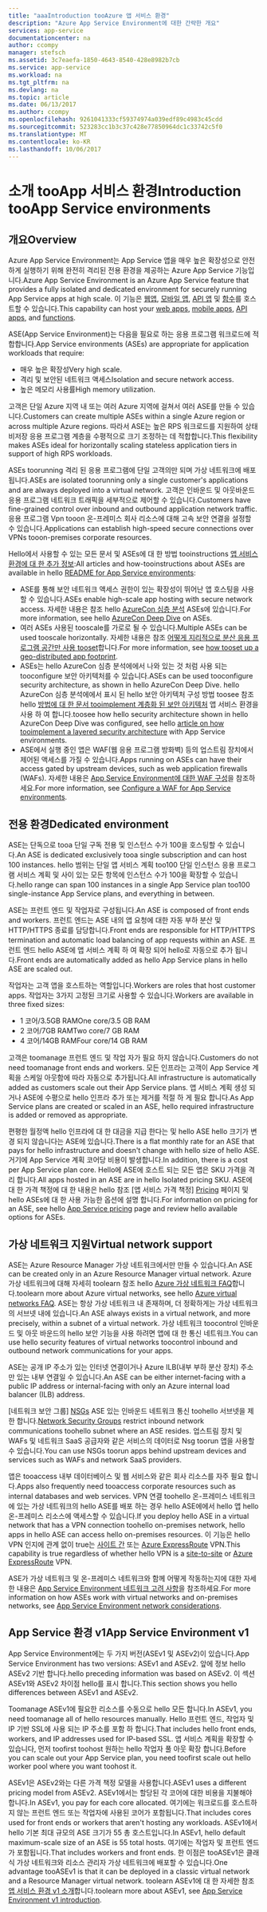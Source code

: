 ```yaml
---
title: "aaaIntroduction tooAzure 앱 서비스 환경"
description: "Azure App Service Environment에 대한 간략한 개요"
services: app-service
documentationcenter: na
author: ccompy
manager: stefsch
ms.assetid: 3c7eaefa-1850-4643-8540-428e8982b7cb
ms.service: app-service
ms.workload: na
ms.tgt_pltfrm: na
ms.devlang: na
ms.topic: article
ms.date: 06/13/2017
ms.author: ccompy
ms.openlocfilehash: 9261041333cf59374974a039edf89c4983c45cdd
ms.sourcegitcommit: 523283cc1b3c37c428e77850964dc1c33742c5f0
ms.translationtype: MT
ms.contentlocale: ko-KR
ms.lasthandoff: 10/06/2017
---
```

# <a name="introduction-tooapp-service-environments"></a><span data-ttu-id="4e952-103">소개 tooApp 서비스 환경</span><span class="sxs-lookup"><span data-stu-id="4e952-103">Introduction tooApp Service environments</span></span> #
 
## <a name="overview"></a><span data-ttu-id="4e952-104">개요</span><span class="sxs-lookup"><span data-stu-id="4e952-104">Overview</span></span> ##

<span data-ttu-id="4e952-105">Azure App Service Environment는 App Service 앱을 매우 높은 확장성으로 안전하게 실행하기 위해 완전히 격리된 전용 환경을 제공하는 Azure App Service 기능입니다.</span><span class="sxs-lookup"><span data-stu-id="4e952-105">Azure App Service Environment is an Azure App Service feature that provides a fully isolated and dedicated environment for securely running App Service apps at high scale.</span></span> <span data-ttu-id="4e952-106">이 기능은 [웹앱][webapps], [모바일 앱][mobileapps], [API 앱][APIapps] 및 [함수][Functions]를 호스트할 수 있습니다.</span><span class="sxs-lookup"><span data-stu-id="4e952-106">This capability can host your [web apps][webapps], [mobile apps][mobileapps], [API apps][APIapps], and [functions][Functions].</span></span>

<span data-ttu-id="4e952-107">ASE(App Service Environment)는 다음을 필요로 하는 응용 프로그램 워크로드에 적합합니다.</span><span class="sxs-lookup"><span data-stu-id="4e952-107">App Service environments (ASEs) are appropriate for application workloads that require:</span></span>

- <span data-ttu-id="4e952-108">매우 높은 확장성</span><span class="sxs-lookup"><span data-stu-id="4e952-108">Very high scale.</span></span>
- <span data-ttu-id="4e952-109">격리 및 보안된 네트워크 액세스</span><span class="sxs-lookup"><span data-stu-id="4e952-109">Isolation and secure network access.</span></span>
- <span data-ttu-id="4e952-110">높은 메모리 사용률</span><span class="sxs-lookup"><span data-stu-id="4e952-110">High memory utilization.</span></span>

<span data-ttu-id="4e952-111">고객은 단일 Azure 지역 내 또는 여러 Azure 지역에 걸쳐서 여러 ASE를 만들 수 있습니다.</span><span class="sxs-lookup"><span data-stu-id="4e952-111">Customers can create multiple ASEs within a single Azure region or across multiple Azure regions.</span></span> <span data-ttu-id="4e952-112">따라서 ASE는 높은 RPS 워크로드를 지원하여 상태 비저장 응용 프로그램 계층을 수평적으로 크기 조정하는 데 적합합니다.</span><span class="sxs-lookup"><span data-stu-id="4e952-112">This flexibility makes ASEs ideal for horizontally scaling stateless application tiers in support of high RPS workloads.</span></span>

<span data-ttu-id="4e952-113">ASEs toorunning 격리 된 응용 프로그램에 단일 고객의만 되며 가상 네트워크에 배포 됩니다.</span><span class="sxs-lookup"><span data-stu-id="4e952-113">ASEs are isolated toorunning only a single customer's applications and are always deployed into a virtual network.</span></span> <span data-ttu-id="4e952-114">고객은 인바운드 및 아웃바운드 응용 프로그램 네트워크 트래픽을 세부적으로 제어할 수 있습니다.</span><span class="sxs-lookup"><span data-stu-id="4e952-114">Customers have fine-grained control over inbound and outbound application network traffic.</span></span> <span data-ttu-id="4e952-115">응용 프로그램 Vpn tooon 온-프레미스 회사 리소스에 대해 고속 보안 연결을 설정할 수 있습니다.</span><span class="sxs-lookup"><span data-stu-id="4e952-115">Applications can establish high-speed secure connections over VPNs tooon-premises corporate resources.</span></span>

<span data-ttu-id="4e952-116">Hello에서 사용할 수 있는 모든 문서 및 ASEs에 대 한 방법 tooinstructions [앱 서비스 환경에 대 한 추가 정보][ASEReadme]:</span><span class="sxs-lookup"><span data-stu-id="4e952-116">All articles and how-tooinstructions about ASEs are available in hello [README for App Service environments][ASEReadme]:</span></span>

* <span data-ttu-id="4e952-117">ASE를 통해 보안 네트워크 액세스 권한이 있는 확장성이 뛰어난 앱 호스팅을 사용할 수 있습니다.</span><span class="sxs-lookup"><span data-stu-id="4e952-117">ASEs enable high-scale app hosting with secure network access.</span></span> <span data-ttu-id="4e952-118">자세한 내용은 참조 hello [AzureCon 심층 분석](https://azure.microsoft.com/documentation/videos/azurecon-2015-deploying-highly-scalable-and-secure-web-and-mobile-apps/) ASEs에 있습니다.</span><span class="sxs-lookup"><span data-stu-id="4e952-118">For more information, see hello [AzureCon Deep Dive](https://azure.microsoft.com/documentation/videos/azurecon-2015-deploying-highly-scalable-and-secure-web-and-mobile-apps/) on ASEs.</span></span>
* <span data-ttu-id="4e952-119">여러 ASEs 사용된 tooscale를 가로로 될 수 있습니다.</span><span class="sxs-lookup"><span data-stu-id="4e952-119">Multiple ASEs can be used tooscale horizontally.</span></span> <span data-ttu-id="4e952-120">자세한 내용은 참조 [어떻게 지리적으로 분산 응용 프로그램 공간만 사용 tooset](https://azure.microsoft.com/documentation/articles/app-service-app-service-environment-geo-distributed-scale/)합니다.</span><span class="sxs-lookup"><span data-stu-id="4e952-120">For more information, see [how tooset up a geo-distributed app footprint](https://azure.microsoft.com/documentation/articles/app-service-app-service-environment-geo-distributed-scale/).</span></span>
* <span data-ttu-id="4e952-121">ASEs는 hello AzureCon 심층 분석에에서 나와 있는 것 처럼 사용 되는 tooconfigure 보안 아키텍처를 수 있습니다.</span><span class="sxs-lookup"><span data-stu-id="4e952-121">ASEs can be used tooconfigure security architecture, as shown in hello AzureCon Deep Dive.</span></span> <span data-ttu-id="4e952-122">hello AzureCon 심층 분석에에서 표시 된 hello 보안 아키텍처 구성 방법 toosee 참조 hello [방법에 대 한 문서 tooimplement 계층화 된 보안 아키텍처](https://docs.microsoft.com/en-us/azure/app-service-web/app-service-app-service-environment-layered-security) 앱 서비스 환경을 사용 하 여 합니다.</span><span class="sxs-lookup"><span data-stu-id="4e952-122">toosee how hello security architecture shown in hello AzureCon Deep Dive was configured, see hello [article on how tooimplement a layered security architecture](https://docs.microsoft.com/en-us/azure/app-service-web/app-service-app-service-environment-layered-security) with App Service environments.</span></span>
* <span data-ttu-id="4e952-123">ASE에서 실행 중인 앱은 WAF(웹 응용 프로그램 방화벽) 등의 업스트림 장치에서 제어된 액세스를 가질 수 있습니다.</span><span class="sxs-lookup"><span data-stu-id="4e952-123">Apps running on ASEs can have their access gated by upstream devices, such as web application firewalls (WAFs).</span></span> <span data-ttu-id="4e952-124">자세한 내용은 [App Service Environment에 대한 WAF 구성](https://docs.microsoft.com/en-us/azure/app-service-web/app-service-app-service-environment-web-application-firewall)을 참조하세요.</span><span class="sxs-lookup"><span data-stu-id="4e952-124">For more information, see [Configure a WAF for App Service environments](https://docs.microsoft.com/en-us/azure/app-service-web/app-service-app-service-environment-web-application-firewall).</span></span>

## <a name="dedicated-environment"></a><span data-ttu-id="4e952-125">전용 환경</span><span class="sxs-lookup"><span data-stu-id="4e952-125">Dedicated environment</span></span> ##

<span data-ttu-id="4e952-126">ASE는 단독으로 tooa 단일 구독 전용 및 인스턴스 수가 100을 호스팅할 수 있습니다.</span><span class="sxs-lookup"><span data-stu-id="4e952-126">An ASE is dedicated exclusively tooa single subscription and can host 100 instances.</span></span> <span data-ttu-id="4e952-127">hello 범위는 단일 앱 서비스 계획 too100 단일 인스턴스 응용 프로그램 서비스 계획 및 사이 있는 모든 항목에 인스턴스 수가 100을 확장할 수 있습니다.</span><span class="sxs-lookup"><span data-stu-id="4e952-127">hello range can span 100 instances in a single App Service plan too100 single-instance App Service plans, and everything in between.</span></span>

<span data-ttu-id="4e952-128">ASE는 프런트 엔드 및 작업자로 구성됩니다.</span><span class="sxs-lookup"><span data-stu-id="4e952-128">An ASE is composed of front ends and workers.</span></span> <span data-ttu-id="4e952-129">프런트 엔드는 ASE 내의 앱 요청에 대한 자동 부하 분산 및 HTTP/HTTPS 종료를 담당합니다.</span><span class="sxs-lookup"><span data-stu-id="4e952-129">Front ends are responsible for HTTP/HTTPS termination and automatic load balancing of app requests within an ASE.</span></span> <span data-ttu-id="4e952-130">프런트 엔드 hello ASE에 앱 서비스 계획 하 여 확장 되어 hello로 자동으로 추가 됩니다.</span><span class="sxs-lookup"><span data-stu-id="4e952-130">Front ends are automatically added as hello App Service plans in hello ASE are scaled out.</span></span>

<span data-ttu-id="4e952-131">작업자는 고객 앱을 호스트하는 역할입니다.</span><span class="sxs-lookup"><span data-stu-id="4e952-131">Workers are roles that host customer apps.</span></span> <span data-ttu-id="4e952-132">작업자는 3가지 고정된 크기로 사용할 수 있습니다.</span><span class="sxs-lookup"><span data-stu-id="4e952-132">Workers are available in three fixed sizes:</span></span>

* <span data-ttu-id="4e952-133">1 코어/3.5GB RAM</span><span class="sxs-lookup"><span data-stu-id="4e952-133">One core/3.5 GB RAM</span></span>
* <span data-ttu-id="4e952-134">2 코어/7GB RAM</span><span class="sxs-lookup"><span data-stu-id="4e952-134">Two core/7 GB RAM</span></span>
* <span data-ttu-id="4e952-135">4 코어/14GB RAM</span><span class="sxs-lookup"><span data-stu-id="4e952-135">Four core/14 GB RAM</span></span>

<span data-ttu-id="4e952-136">고객은 toomanage 프런트 엔드 및 작업 자가 필요 하지 않습니다.</span><span class="sxs-lookup"><span data-stu-id="4e952-136">Customers do not need toomanage front ends and workers.</span></span> <span data-ttu-id="4e952-137">모든 인프라는 고객이 App Service 계획을 스케일 아웃함에 따라 자동으로 추가됩니다.</span><span class="sxs-lookup"><span data-stu-id="4e952-137">All infrastructure is automatically added as customers scale out their App Service plans.</span></span> <span data-ttu-id="4e952-138">앱 서비스 계획 생성 되거나 ASE에 수평으로 hello 인프라 추가 또는 제거를 적절 하 게 필요 합니다.</span><span class="sxs-lookup"><span data-stu-id="4e952-138">As App Service plans are created or scaled in an ASE, hello required infrastructure is added or removed as appropriate.</span></span>

<span data-ttu-id="4e952-139">편평한 월정액 hello 인프라에 대 한 대금을 지급 한다는 및 hello ASE hello 크기가 변경 되지 않습니다는 ASE에 있습니다.</span><span class="sxs-lookup"><span data-stu-id="4e952-139">There is a flat monthly rate for an ASE that pays for hello infrastructure and doesn't change with hello size of hello ASE.</span></span> <span data-ttu-id="4e952-140">거기에 App Service 계획 코어당 비용이 발생합니다.</span><span class="sxs-lookup"><span data-stu-id="4e952-140">In addition, there is a cost per App Service plan core.</span></span> <span data-ttu-id="4e952-141">Hello에 ASE에 호스트 되는 모든 앱은 SKU 가격을 격리 합니다.</span><span class="sxs-lookup"><span data-stu-id="4e952-141">All apps hosted in an ASE are in hello Isolated pricing SKU.</span></span> <span data-ttu-id="4e952-142">ASE에 대 한 가격 책정에 대 한 내용은 hello 참조 [앱 서비스 가격 책정] [ Pricing] 페이지 및 hello ASEs에 대 한 사용 가능한 옵션에 설명 합니다.</span><span class="sxs-lookup"><span data-stu-id="4e952-142">For information on pricing for an ASE, see hello [App Service pricing][Pricing] page and review hello available options for ASEs.</span></span>

## <a name="virtual-network-support"></a><span data-ttu-id="4e952-143">가상 네트워크 지원</span><span class="sxs-lookup"><span data-stu-id="4e952-143">Virtual network support</span></span> ##

<span data-ttu-id="4e952-144">ASE는 Azure Resource Manager 가상 네트워크에서만 만들 수 있습니다.</span><span class="sxs-lookup"><span data-stu-id="4e952-144">An ASE can be created only in an Azure Resource Manager virtual network.</span></span> <span data-ttu-id="4e952-145">Azure 가상 네트워크에 대해 자세히 toolearn 참조 hello [Azure 가상 네트워크 FAQ](https://azure.microsoft.com/documentation/articles/virtual-networks-faq/)합니다.</span><span class="sxs-lookup"><span data-stu-id="4e952-145">toolearn more about Azure virtual networks, see hello [Azure virtual networks FAQ](https://azure.microsoft.com/documentation/articles/virtual-networks-faq/).</span></span> <span data-ttu-id="4e952-146">ASE는 항상 가상 네트워크 내 존재하며, 더 정확하게는 가상 네트워크의 서브넷 내에 있습니다.</span><span class="sxs-lookup"><span data-stu-id="4e952-146">An ASE always exists in a virtual network, and more precisely, within a subnet of a virtual network.</span></span> <span data-ttu-id="4e952-147">가상 네트워크 toocontrol 인바운드 및 아웃 바운드의 hello 보안 기능을 사용 하려면 앱에 대 한 통신 네트워크.</span><span class="sxs-lookup"><span data-stu-id="4e952-147">You can use hello security features of virtual networks toocontrol inbound and outbound network communications for your apps.</span></span>

<span data-ttu-id="4e952-148">ASE는 공개 IP 주소가 있는 인터넷 연결이거나 Azure ILB(내부 부하 분산 장치) 주소만 있는 내부 연결일 수 있습니다.</span><span class="sxs-lookup"><span data-stu-id="4e952-148">An ASE can be either internet-facing with a public IP address or internal-facing with only an Azure internal load balancer (ILB) address.</span></span>

<span data-ttu-id="4e952-149">[네트워크 보안 그룹] [ NSGs] ASE 있는 인바운드 네트워크 통신 toohello 서브넷을 제한 합니다.</span><span class="sxs-lookup"><span data-stu-id="4e952-149">[Network Security Groups][NSGs] restrict inbound network communications toohello subnet where an ASE resides.</span></span> <span data-ttu-id="4e952-150">업스트림 장치 및 WAFs 및 네트워크 SaaS 공급자와 같은 서비스의 데이터로 Nsg toorun 앱을 사용할 수 있습니다.</span><span class="sxs-lookup"><span data-stu-id="4e952-150">You can use NSGs toorun apps behind upstream devices and services such as WAFs and network SaaS providers.</span></span>

<span data-ttu-id="4e952-151">앱은 tooaccess 내부 데이터베이스 및 웹 서비스와 같은 회사 리소스를 자주 필요 합니다.</span><span class="sxs-lookup"><span data-stu-id="4e952-151">Apps also frequently need tooaccess corporate resources such as internal databases and web services.</span></span> <span data-ttu-id="4e952-152">VPN 연결 toohello 온-프레미스 네트워크에 있는 가상 네트워크의 hello ASE를 배포 하는 경우 hello ASE에에서 hello 앱 hello 온-프레미스 리소스에 액세스할 수 있습니다.</span><span class="sxs-lookup"><span data-stu-id="4e952-152">If you deploy hello ASE in a virtual network that has a VPN connection toohello on-premises network, hello apps in hello ASE can access hello on-premises resources.</span></span> <span data-ttu-id="4e952-153">이 기능은 hello VPN 인지에 관계 없이 true는 [사이트 간](https://azure.microsoft.com/documentation/articles/vpn-gateway-site-to-site-create/) 또는 [Azure ExpressRoute](http://azure.microsoft.com/services/expressroute/) VPN.</span><span class="sxs-lookup"><span data-stu-id="4e952-153">This capability is true regardless of whether hello VPN is a [site-to-site](https://azure.microsoft.com/documentation/articles/vpn-gateway-site-to-site-create/) or [Azure ExpressRoute](http://azure.microsoft.com/services/expressroute/) VPN.</span></span>

<span data-ttu-id="4e952-154">ASE가 가상 네트워크 및 온-프레미스 네트워크와 함께 어떻게 작동하는지에 대한 자세한 내용은 [App Service Environment 네트워크 고려 사항][ASENetwork]을 참조하세요.</span><span class="sxs-lookup"><span data-stu-id="4e952-154">For more information on how ASEs work with virtual networks and on-premises networks, see [App Service Environment network considerations][ASENetwork].</span></span>

## <a name="app-service-environment-v1"></a><span data-ttu-id="4e952-155">App Service 환경 v1</span><span class="sxs-lookup"><span data-stu-id="4e952-155">App Service Environment v1</span></span> ##

<span data-ttu-id="4e952-156">App Service Environment에는 두 가지 버전(ASEv1 및 ASEv2)이 있습니다.</span><span class="sxs-lookup"><span data-stu-id="4e952-156">App Service Environment has two versions: ASEv1 and ASEv2.</span></span> <span data-ttu-id="4e952-157">앞에 정보 hello ASEv2 기반 합니다.</span><span class="sxs-lookup"><span data-stu-id="4e952-157">hello preceding information was based on ASEv2.</span></span> <span data-ttu-id="4e952-158">이 섹션 ASEv1와 ASEv2 차이점 hello를 표시 합니다.</span><span class="sxs-lookup"><span data-stu-id="4e952-158">This section shows you hello differences between ASEv1 and ASEv2.</span></span> 

<span data-ttu-id="4e952-159">Toomanage ASEv1에 필요한 리소스를 수동으로 hello 모든 합니다.</span><span class="sxs-lookup"><span data-stu-id="4e952-159">In ASEv1, you need toomanage all of hello resources manually.</span></span> <span data-ttu-id="4e952-160">Hello 프런트 엔드, 작업자 및 IP 기반 SSL에 사용 되는 IP 주소를 포함 하 합니다.</span><span class="sxs-lookup"><span data-stu-id="4e952-160">That includes hello front ends, workers, and IP addresses used for IP-based SSL.</span></span> <span data-ttu-id="4e952-161">앱 서비스 계획을 확장할 수 있습니다, 먼저 toofirst toohost 원하는 hello 작업자 풀 아웃 확장 합니다.</span><span class="sxs-lookup"><span data-stu-id="4e952-161">Before you can scale out your App Service plan, you need toofirst scale out hello worker pool where you want toohost it.</span></span>

<span data-ttu-id="4e952-162">ASEv1은 ASEv2와는 다른 가격 책정 모델을 사용합니다.</span><span class="sxs-lookup"><span data-stu-id="4e952-162">ASEv1 uses a different pricing model from ASEv2.</span></span> <span data-ttu-id="4e952-163">ASEv1에서는 할당된 각 코어에 대한 비용을 지불해야 합니다.</span><span class="sxs-lookup"><span data-stu-id="4e952-163">In ASEv1, you pay for each core allocated.</span></span> <span data-ttu-id="4e952-164">여기에는 워크로드를 호스트하지 않는 프런트 엔드 또는 작업자에 사용된 코어가 포함됩니다.</span><span class="sxs-lookup"><span data-stu-id="4e952-164">That includes cores used for front ends or workers that aren't hosting any workloads.</span></span> <span data-ttu-id="4e952-165">ASEv1에서 hello 기본 최대 규모의 ASE 크기가 55 총 호스트입니다.</span><span class="sxs-lookup"><span data-stu-id="4e952-165">In ASEv1, hello default maximum-scale size of an ASE is 55 total hosts.</span></span> <span data-ttu-id="4e952-166">여기에는 작업자 및 프런트 엔드가 포함됩니다.</span><span class="sxs-lookup"><span data-stu-id="4e952-166">That includes workers and front ends.</span></span> <span data-ttu-id="4e952-167">한 이점은 tooASEv1은 클래식 가상 네트워크와 리소스 관리자 가상 네트워크에 배포할 수 있습니다.</span><span class="sxs-lookup"><span data-stu-id="4e952-167">One advantage tooASEv1 is that it can be deployed in a classic virtual network and a Resource Manager virtual network.</span></span> <span data-ttu-id="4e952-168">toolearn ASEv1에 대 한 자세한 참조 [앱 서비스 환경 v1 소개][ASEv1Intro]합니다.</span><span class="sxs-lookup"><span data-stu-id="4e952-168">toolearn more about ASEv1, see [App Service Environment v1 introduction][ASEv1Intro].</span></span>

<!--Links-->
[Intro]: ./intro.md
[MakeExternalASE]: ./create-external-ase.md
[MakeASEfromTemplate]: ./create-from-template.md
[MakeILBASE]: ./create-ilb-ase.md
[ASENetwork]: ./network-info.md
[ASEReadme]: ./readme.md
[UsingASE]: ./using-an-ase.md
[UDRs]: ../../virtual-network/virtual-networks-udr-overview.md
[NSGs]: ../../virtual-network/virtual-networks-nsg.md
[ConfigureASEv1]: ../../app-service-web/app-service-web-configure-an-app-service-environment.md
[ASEv1Intro]: ../../app-service-web/app-service-app-service-environment-intro.md
[webapps]: ../../app-service-web/app-service-web-overview.md
[mobileapps]: ../../app-service-mobile/app-service-mobile-value-prop.md
[APIapps]: ../../app-service-api/app-service-api-apps-why-best-platform.md
[Functions]: ../../azure-functions/index.yml
[Pricing]: http://azure.microsoft.com/pricing/details/app-service/
[ARMOverview]: ../../azure-resource-manager/resource-group-overview.md
[ConfigureSSL]: ../../app-service-web/web-sites-purchase-ssl-web-site.md
[Kudu]: http://azure.microsoft.com/resources/videos/super-secret-kudu-debug-console-for-azure-web-sites/
[AppDeploy]: ../../app-service-web/web-sites-deploy.md
[ASEWAF]: ../../app-service-web/app-service-app-service-environment-web-application-firewall.md
[AppGW]: ../../application-gateway/application-gateway-web-application-firewall-overview.md
